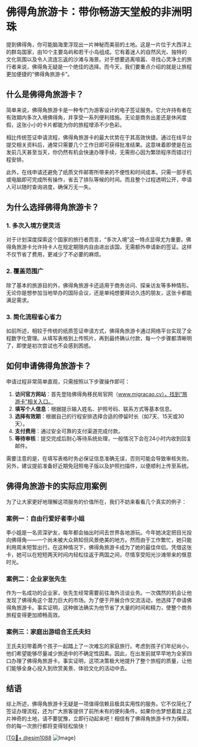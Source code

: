 # 佛得角旅游卡：带你畅游天堂般的非洲明珠

提到佛得角，你可能脑海里浮现出一片神秘而美丽的土地。这是一片位于大西洋上的群岛国家，由10个主要岛屿和若干小岛组成。它有着迷人的自然风光、独特的文化氛围以及令人流连忘返的沙滩与海景。对于想要逃离喧嚣、寻找心灵净土的旅行者来说，佛得角无疑是一个绝佳的选择。而今天，我们要重点介绍的就是让旅程更加便捷的“佛得角旅游卡”。

## 什么是佛得角旅游卡？

简单来说，佛得角旅游卡是一种专门为游客设计的电子签证服务。它允许持有者在有效期内多次入境佛得角，并享受一系列便利措施。无论是商务出差还是休闲度假，这张小小的卡片都能为你的旅程增添不少色彩。

相比传统签证申请流程，佛得角旅游卡的最大优势在于其高效快捷。通过在线平台提交相关资料后，通常只需要几个工作日即可获得批准结果。这意味着即使是在出发前几天甚至当天，你仍然有机会快速办理手续，无需担心因为繁琐程序而错过行程安排。

此外，在线申请还避免了纸质文件邮寄所带来的不便性和时间成本。只需一部手机或电脑即可完成所有操作，省去了排队等候的时间。而且整个过程透明公开，申请人可以随时查询进度，确保万无一失。

## 为什么选择佛得角旅游卡？

### 1. 多次入境方便灵活
对于计划深度探索这个国家的旅行者而言，“多次入境”这一特点显得尤为重要。佛得角旅游卡允许持卡人在规定期限内自由进出该国，无需额外申请新的签证。这样不仅节省了费用，更减少了不必要的麻烦。

### 2. 覆盖范围广
除了基本的旅游目的外，佛得角旅游卡还适用于商务访问、探亲访友等多种情形。无论你是想参加当地举办的国际会议，还是单纯想要拜访久违的朋友，这张卡都能满足需求。

### 3. 简化流程省心省力
如前所述，相较于传统的纸质签证申请方式，佛得角旅游卡通过网络平台实现了全程数字化管理。从填写表格到上传照片，再到最终确认付款，每一个步骤都清晰明了，即使是初次尝试也不会感到困惑。

## 如何申请佛得角旅游卡？

申请过程非常简单直观，只需按照以下步骤操作即可：

1. **访问官方网站**：首先登陆佛得角移民局官网（www.migracao.cv），找到“旅游卡”相关入口。
2. **填写个人信息**：根据提示输入姓名、护照号码、联系方式等基本信息。
3. **选择有效期**：根据自己的行程安排选择合适的停留时长（如7天、15天或30天）。
4. **支付费用**：通过安全可靠的支付渠道完成付款。
5. **等待审核**：提交完成后耐心等待系统处理，一般情况下会在24小时内收到回复邮件。

需要注意的是，在填写表格时务必保证信息准确无误，否则可能会导致审核失败。另外，建议提前准备好近期免冠照电子版以及护照扫描件，以便顺利上传至系统。

## 佛得角旅游卡的实际应用案例

为了让大家更好地理解这项服务的价值所在，我们不妨来看看几个真实的例子：

### 案例一：自由行爱好者李小姐
李小姐是一名资深驴友，每年都会抽出时间去世界各地游玩。今年她决定把目光投向佛得角——一个尚未被大众熟知但风景绝美的地方。然而由于工作繁忙，她只能利用周末短暂出行。在这种情况下，佛得角旅游卡成为了她的最佳伴侣。凭借这张卡，她可以在短短两天时间内轻松往返于两国之间，尽情享受阳光沙滩带来的惬意时光。

### 案例二：企业家张先生
作为一名成功的企业家，张先生经常需要前往海外洽谈业务。一次偶然的机会让他发现了佛得角这个潜力巨大的市场。为了便于开展合作交流活动，他选择了申请佛得角旅游卡。事实证明，这种做法确实为他节省了大量的时间和精力，使整个商务旅程变得更加顺畅高效。

### 案例三：家庭出游组合王氏夫妇
王氏夫妇带着两个孩子一起踏上了一次难忘的家庭旅行。考虑到孩子们年纪尚小，他们希望能够尽量减少旅途中的不确定性因素。因此，在出发前就早早地为全家四口办理了佛得角旅游卡。事实证明，这项决策极大地提升了整个旅程的质量，让他们能够全身心投入到欣赏美景、体验文化的活动中去。

## 结语

综上所述，佛得角旅游卡无疑是一项值得信赖且极具实用性的服务。它不仅简化了签证办理流程，还为广大旅客提供了前所未有的便利条件。如果你也梦想着踏上这片神奇的土地，请不要犹豫，立即行动起来吧！相信有了佛得角旅游卡作为保障，你的每一次旅行都将变得轻松愉快！

[[TG💪+ @esim1088](https://t.me/s/esim1088) ![Image](https://i.postimg.cc/4NQfJmqS/Snipaste-2025-05-13-00-14-12.png)]